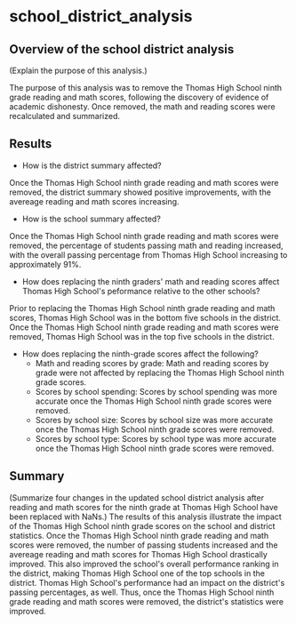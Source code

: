 # school_district_analysis

## Overview of the school district analysis
(Explain the purpose of this analysis.)

The purpose of this analysis was to remove the Thomas High School ninth grade reading and math scores, following the discovery of evidence of academic dishonesty. Once removed, the math and reading scores were recalculated and summarized.

## Results

* How is the district summary affected? 

Once the Thomas High School ninth grade reading and math scores were removed, the district summary showed positive improvements, with the avereage reading and math scores increasing.

* How is the school summary affected?

Once the Thomas High School ninth grade reading and math scores were removed, the percentage of students passing math and reading increased, with the overall passing percentage from Thomas High School increasing to approximately 91%. 

* How does replacing the ninth graders' math and reading scores affect Thomas High School's peformance relative to the other schools?

Prior to replacing the Thomas High School ninth grade reading and math scores, Thomas High School was in the bottom five schools in the district. Once the Thomas High School ninth grade reading and math scores were removed, Thomas High School was in the top five schools in the district. 

* How does replacing the ninth-grade scores affect the following?
  * Math and reading scores by grade: Math and reading scores by grade were not affected by replacing the Thomas High School ninth grade scores. 
  * Scores by school spending: Scores by school spending was more accurate once the Thomas High School ninth grade scores were removed. 
  * Scores by school size: Scores by school size was more accurate once the Thomas High School ninth grade scores were removed.
  * Scores by school type: Scores by school type was more accurate once the Thomas High School ninth grade scores were removed.
  
## Summary
(Summarize four changes in the updated school district analysis after reading and math scores for the ninth grade at Thomas High School have been replaced with NaNs.)
The results of this analysis illustrate the impact of the Thomas High School ninth grade scores on the school and district statistics. Once the Thomas High School ninth grade reading and math scores were removed, the number of passing students increased and the avereage reading and math scores for Thomas High School drastically improved. This also improved the school's overall performance ranking in the district, making Thomas High School one of the top schools in the district. Thomas High School's performance had an impact on the district's passing percentages, as well. Thus, once the Thomas High School ninth grade reading and math scores were removed, the district's statistics were improved.
